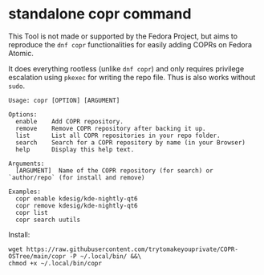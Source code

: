 # standalone copr command
This Tool is not made or supported by the Fedora Project,
but aims to reproduce the `dnf copr` functionalities for easily adding COPRs on Fedora Atomic.

It does everything rootless (unlike `dnf copr`) and only requires privilege escalation using `pkexec` for writing the repo file. Thus is also works without `sudo`.

```
Usage: copr [OPTION] [ARGUMENT]

Options:
  enable    Add COPR repository.
  remove    Remove COPR repository after backing it up.
  list      List all COPR repositories in your repo folder.
  search    Search for a COPR repository by name (in your Browser)
  help      Display this help text.

Arguments:
  [ARGUMENT]  Name of the COPR repository (for search) or `author/repo` (for install and remove)

Examples:
  copr enable kdesig/kde-nightly-qt6
  copr remove kdesig/kde-nightly-qt6
  copr list
  copr search uutils
```

Install:

```
wget https://raw.githubusercontent.com/trytomakeyouprivate/COPR-OSTree/main/copr -P ~/.local/bin/ &&\
chmod +x ~/.local/bin/copr
```
